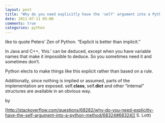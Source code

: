 ```yaml
---
layout: post
title: "Why do you need explicitly have the 'self' argument into a Python method?"
date: 2011-07-11 05:00
comments: true
categories: python
---
```


like to quote Peters’ Zen of Python. “Explicit is better than implicit.”


In Java and C++, ‘this.’ can be deduced, except when you have variable names that make it impossible to deduce. So you sometimes need it and sometimes don’t.


Python elects to make things like this explicit rather than based on a rule.


Additionally, since nothing is implied or assumed, parts of the implementation are exposed. self.__class__, self.__dict__ and other “internal” structures are available in an obvious way.


by

[http://stackoverflow.com/questions/68282/why-do-you-need-explicitly-have-the-self-argument-into-a-python-method/68324#68324]( S. Lott)

